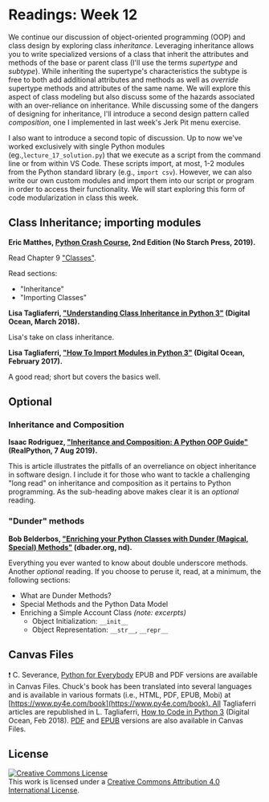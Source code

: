 # Readings: Week 12

We continue our discussion of object-oriented programming (OOP) and class
design by exploring class *inheritance*. Leveraging inheritance allows you
to write specialized versions of a class that inherit the attributes and
methods of the base or parent class (I'll use the terms *supertype* and
*subtype*). While inheriting the supertype's characteristics the subtype is
free to both add additional attributes and methods as well as *override*
supertype methods and attributes of the same name. We will explore this aspect
of class modeling but also discuss some of the hazards associated with an
over-reliance on inheritance. While discussing some of the dangers of designing
for inheritance, I'll introduce a second design pattern called *composition*,
one I implemented in last week's Jerk Pit menu exercise.

I also want to introduce a second topic of discussion.  Up to now we've worked exclusively with single Python modules (eg.,`lecture_17_solution.py`) that we
execute as a script from the command line or from within VS Code. These scripts
import, at most, 1-2 modules from the Python standard library
(e.g., `import csv`). However, we can also write our own custom modules and
import them into our script or program in order to access their functionality.
We will start exploring this form of code modularization in class this week.

## Class Inheritance; importing modules

**Eric Matthes, [Python Crash Course](https://learning.oreilly.com/library/view/python-crash-course/9781492071266/), 2nd Edition (No Starch Press, 2019).**

Read Chapter 9 ["Classes"](https://learning.oreilly.com/library/view/python-crash-course/9781492071266/xhtml/ch09.xhtml#ch09).

Read sections:

* "Inheritance"
* "Importing Classes"

**Lisa Tagliaferri, ["Understanding Class Inheritance in Python 3"](https://www.digitalocean.com/community/tutorials/understanding-class-inheritance-in-python-3) (Digital Ocean, March 2018).**

Lisa's take on class inheritance.

**Lisa Tagliaferri, ["How To Import Modules in Python 3"](https://www.digitalocean.com/community/tutorials/how-to-import-modules-in-python-3) (Digital Ocean, February 2017).**

A good read; short but covers the basics well.

## Optional

### Inheritance and Composition

**Isaac Rodriguez, ["Inheritance and Composition: A Python OOP Guide"](https://realpython.com/inheritance-composition-python) (RealPython, 7 Aug 2019).**

This is article illustrates the pitfalls of an overreliance on object
inheritance in software design. I include it for those who want to tackle a
challenging "long read" on inheritance and composition as it pertains to Python
programming. As the sub-heading above makes clear it is an *optional* reading.

### "Dunder" methods

**Bob Belderbos, ["Enriching your Python Classes with Dunder (Magical, Special) Methods"](https://dbader.org/blog/python-dunder-methods) (dbader.org, nd).**

Everything you ever wanted to know about double underscore methods. Another
*optional* reading. If you choose to peruse it, read, at a minimum, the following
sections:

* What are Dunder Methods?
* Special Methods and the Python Data Model
* Enriching a Simple Account Class _(note: excerpts)_
  * Object Initialization: `__init__`
  * Object Representation: `__str__`, `__repr__`

## Canvas Files

:exclamation: C. Severance, [Python for Everybody](https://www.py4e.com/book) EPUB and PDF versions are available in Canvas Files. Chuck's book has been translated into several languages and is available in various formats (i.e., HTML, PDF, EPUB, Mobi) at [https://www.py4e.com/book](https://www.py4e.com/book). All Tagliaferri articles are republished in L. Tagliaferri, [How to Code in Python 3](https://www.digitalocean.com/community/books/digitalocean-ebook-how-to-code-in-python) (Digital Ocean, Feb 2018). [PDF](https://do.co/python-book-pdf) and [EPUB](https://do.co/python-book-epub) versions are also available in Canvas Files.

## License

<a rel="license" href="http://creativecommons.org/licenses/by/4.0/"><img alt="Creative Commons License" style="border-width:0" src="https://i.creativecommons.org/l/by/4.0/88x31.png" /></a><br />This work is licensed under a <a rel="license" href="http://creativecommons.org/licenses/by/4.0/">Creative Commons Attribution 4.0 International License</a>.
